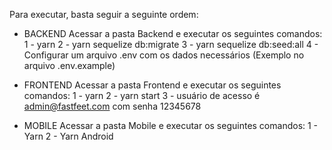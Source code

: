 Para executar, basta seguir a seguinte ordem:


- BACKEND
Acessar a pasta Backend e executar os seguintes comandos:
1 - yarn
2 - yarn sequelize db:migrate
3 - yarn sequelize db:seed:all
4 - Configurar um arquivo .env com os dados necessários (Exemplo no arquivo .env.example)

- FRONTEND
Acessar a pasta Frontend e executar os seguintes comandos:
1 - yarn
2 - yarn start
3 - usuário de acesso é admin@fastfeet.com com senha 12345678

- MOBILE
Acessar a pasta Mobile e executar os seguintes comandos:
1 - Yarn
2 - Yarn Android

